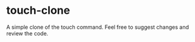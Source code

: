 # touch-clone
A simple clone of the touch command.
Feel free to suggest changes and review the code.
